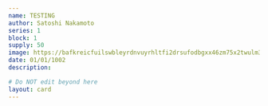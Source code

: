 ```yaml
---
name: TESTING
author: Satoshi Nakamoto
series: 1
block: 1
supply: 50
image: https://bafkreicfuilswbleyrdnvuyrhltfi2drsufodbgxx46zm75x2twulm36xu.ipfs.nftstorage.link/
date: 01/01/1002
description:

# Do NOT edit beyond here
layout: card
---
```

